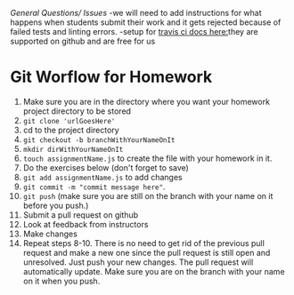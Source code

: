 *General Questions/ Issues*
-we will need to add instructions for what happens when students submit their work and it gets rejected because of failed tests and linting errors.
-setup for [travis ci docs here:](http://docs.travis-ci.com/user/getting-started/)they are supported on github and are free for us

# Git Worflow for Homework

1. Make sure you are in the directory where you want your homework project directory to be stored
2. `git clone 'urlGoesHere'`
3. cd to the project directory
4. `git checkout -b branchWithYourNameOnIt`
5. `mkdir dirWithYourNameOnIt`
6. `touch assignmentName.js` to create the file with your homework in it.
7. Do the exercises below (don't forget to save)
8. `git add assignmentName.js` to add changes
9. `git commit -m "commit message here"`.
10. `git push` (make sure you are still on the branch with your name on it before you push.)
11. Submit a pull request on github
12. Look at feedback from instructors
13. Make changes
14. Repeat steps 8-10. There is no need to get rid of the previous pull request and make a new one since the pull request is still open and unresolved. Just push your new changes. The pull request will automatically update. Make sure you are on the branch with your name on it when you push.
